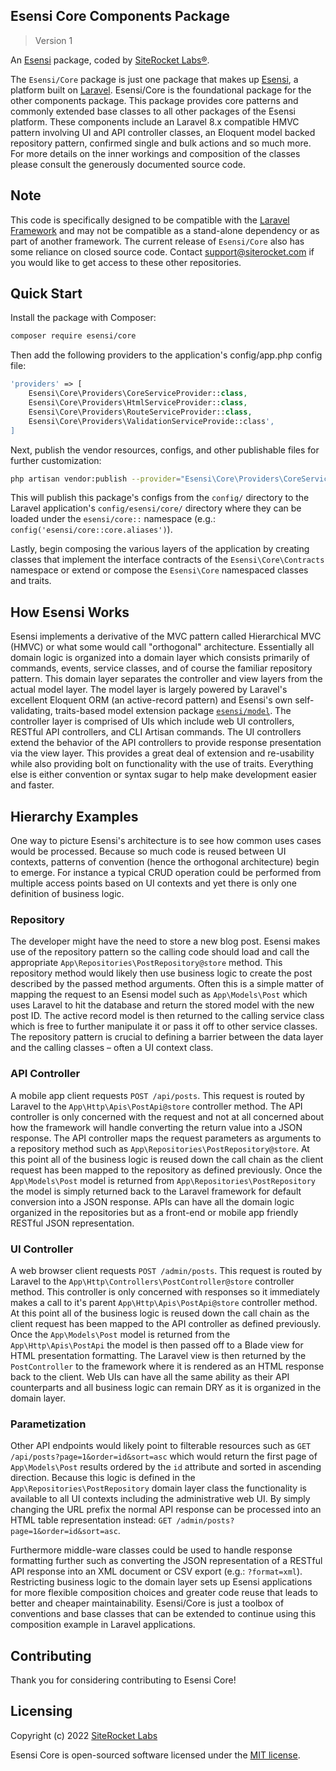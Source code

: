 ## Esensi Core Components Package

> Version 1

An [Esensi](https://github.com/esensi) package, coded by [SiteRocket Labs®](https://www.siterocket.com).

The `Esensi/Core` package is just one package that makes up [Esensi](https://github.com/esensi), a platform built on [Laravel](https://laravel.com). Esensi/Core is the foundational package for the other components package. This package provides core patterns and commonly extended base classes to all other packages of the Esensi platform. These components include an Laravel 8.x compatible HMVC pattern involving UI and API controller classes, an Eloquent model backed repository pattern, confirmed single and bulk actions and so much more. For more details on the inner workings and composition of the classes please consult the generously documented source code.

## Note

This code is specifically designed to be compatible with the [Laravel Framework](https://laravel.com) and may not be compatible as a stand-alone dependency or as part of another framework. The current release of `Esensi/Core` also has some reliance on closed source code. Contact [support@siterocket.com](https://www.siterocket.com/contact) if you would like to get access to these other repositories.

## Quick Start

Install the package with Composer: 

```bash
composer require esensi/core
```

Then add the following providers to the application's config/app.php config file:

```php
'providers' => [
    Esensi\Core\Providers\CoreServiceProvider::class,
    Esensi\Core\Providers\HtmlServiceProvider::class,
    Esensi\Core\Providers\RouteServiceProvider::class,
    Esensi\Core\Providers\ValidationServiceProvide::class',
]
```

Next, publish the vendor resources, configs, and other publishable files for further customization:

```bash
php artisan vendor:publish --provider="Esensi\Core\Providers\CoreServiceProvider"
```

This will publish this package's configs from the `config/` directory to the Laravel application's `config/esensi/core/` directory where they can be loaded under the `esensi/core::` namespace (e.g.: `config('esensi/core::core.aliases')`).

Lastly, begin composing the various layers of the application by creating classes that implement the interface contracts of the `Esensi\Core\Contracts` namespace or extend or compose the `Esensi\Core` namespaced classes and traits.

## How Esensi Works

Esensi implements a derivative of the MVC pattern called Hierarchical MVC (HMVC) or what some would call "orthogonal" architecture. Essentially all domain logic is organized into a domain layer which consists primarily of commands, events, service classes, and of course the familiar repository pattern. This domain layer separates the controller and view layers from the actual model layer. The model layer is largely powered by Laravel's excellent Eloquent ORM (an active-record pattern) and Esensi's own self-validating, traits-based model extension package [`esensi/model`](https://github.com/esensi/model). The controller layer is comprised of UIs which include web UI controllers, RESTful API controllers, and CLI Artisan commands. The UI controllers extend the behavior of the API controllers to provide response presentation via the view layer. This provides a great deal of extension and re-usability while also providing bolt on functionality with the use of traits. Everything else is either convention or syntax sugar to help make development easier and faster.

## Hierarchy Examples

One way to picture Esensi's architecture is to see how common uses cases would be processed. Because so much code is reused between UI contexts, patterns of convention (hence the orthogonal architecture) begin to emerge. For instance a typical CRUD operation could be performed from multiple access points based on UI contexts and yet there is only one definition of business logic.

### Repository

The developer might have the need to store a new blog post. Esensi makes use of the repository pattern so the calling code should load and call the appropriate `App\Repositories\PostRepository@store` method. This repository method would likely then use business logic to create the post described by the passed method arguments. Often this is a simple matter of mapping the request to an Esensi model such as `App\Models\Post` which uses Laravel to hit the database and return the stored model with the new post ID. The active record model is then returned to the calling service class which is free to further manipulate it or pass it off to other service classes. The repository pattern is crucial to defining a barrier between the data layer and the calling classes – often a UI context class.

### API Controller

A mobile app client requests `POST /api/posts`. This request is routed by Laravel to the `App\Http\Apis\PostApi@store` controller method. The API controller is only concerned with the request and not at all concerned about how the framework will handle converting the return value into a JSON response. The API controller maps the request parameters as arguments to a repository method such as `App\Repositories\PostRepository@store`. At this point all of the business logic is reused down the call chain as the client request has been mapped to the repository as defined previously. Once the `App\Models\Post` model is returned from `App\Repositories\PostRepository` the model is simply returned back to the Laravel framework for default conversion into a JSON response. APIs can have all the domain logic organized in the repositories but as a front-end or mobile app friendly RESTful JSON representation.

### UI Controller

A web browser client requests `POST /admin/posts`. This request is routed by Laravel to the `App\Http\Controllers\PostController@store` controller method. This controller is only concerned with responses so it immediately makes a call to it's parent `App\Http\Apis\PostApi@store` controller method. At this point all of the business logic is reused down the call chain as the client request has been mapped to the API controller as defined previously. Once the `App\Models\Post` model is returned from the `App\Http\Apis\PostApi` the model is then passed off to a Blade view for HTML presentation formatting. The Laravel view is then returned by the `PostController` to the framework where it is rendered as an HTML response back to the client. Web UIs can have all the same ability as their API counterparts and all business logic can remain DRY as it is organized in the domain layer.

### Parametization

Other API endpoints would likely point to filterable resources such as `GET /api/posts?page=1&order=id&sort=asc` which would return the first page of `App\Models\Post` results ordered by the `id` attribute and sorted in ascending direction. Because this logic is defined in the `App\Repositories\PostRepository` domain layer class the functionality is available to all UI contexts including the administrative web UI. By simply changing the URL prefix the normal API response can be processed into an HTML table representation instead: `GET /admin/posts?page=1&order=id&sort=asc`.

Furthermore middle-ware classes could be used to handle response formatting further such as converting the JSON representation of a RESTful API response into an XML document or CSV export (e.g.: `?format=xml`). Restricting business logic to the domain layer sets up Esensi applications for more flexible composition choices and greater code reuse that leads to better and cheaper maintainability. Esensi/Core is just a toolbox of conventions and base classes that can be extended to continue using this composition example in Laravel applications.

## Contributing

Thank you for considering contributing to Esensi Core!

## Licensing

Copyright (c) 2022 [SiteRocket Labs](https://www.siterocket.com)

Esensi Core is open-sourced software licensed under the [MIT license](LICENSE.md).
